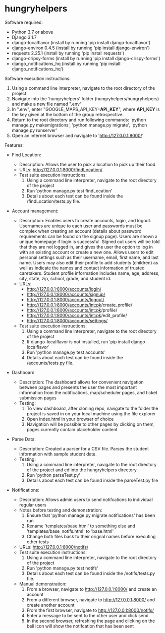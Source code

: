 # hungryhelpers

Software required:
- Python 3.7 or above
- Django 3.1.7
- django-localflavor (install by running 'pip install django-localflavor')
- django-environ 0.4.5 (install by running 'pip install django-environ')
- requests 2.25.1 (install by running 'pip install requests')
- django-cripsy-forms (install by running 'pip install django-crispy-forms')
- django_notifications_hq (install by running 'pip install django_notifications_hq')

Software execution instructions:
1. Using a command line interpreter, navigate to the root directory of the project
2. Navigate into the 'hungryhelpers' folder (hungryhelpers/hungryhelpers) and make a new file named ".env"
3. In ".env", enter "GOOGLE_MAPS_API_KEY=<b>API_KEY</b>", where <b>API_KEY</b> is the key given at the bottom of the group retrospective.
4. Return to the root directory and run following commands: 'python manage.py makemigrations', 'python manage.py migrate', 'python manage.py runserver'
5. Open an internet browser and navigate to 'http://127.0.0.1:8000/'

Features:
- Find Location:
	- Description:
		Allows the user to pick a location to pick up their food.
	- URLs: 
		http://127.0.0.1:8000/findLocation/ 
	- Test suite execution instructions:
		1. Using a command line interpreter, navigate to the root directory of the project
		2. Run 'python manage.py test findLocation'
		3. Details about each test can be found inside the /findLocation/tests.py file.
- Account management:
	- Description:
		Enables users to create accounts, login, and logout. Usernames are unique to each user and passwords must be complex when creating an account (details about password requirements can be found on the signup page). Users are shown a unique homepage if login is successful. Signed out users will be told that they are not logged in, and gives the user the option to log in with an existing account or create a new one. Allows users to edit personal settings such as their username, email, first name, and last name. Users may also edit their profile to add students (children) as well as indicate the names and contact information of trusted caretakers. Student profile information includes name, age, address, city, state, zip, school, grade, and student id. 
	- URLs: 
		- http://127.0.0.1:8000/accounts/login/
		- http://127.0.0.1:8000/accounts/signup/
		- http://127.0.0.1:8000/accounts/logout/ 
		- http://127.0.0.1:8000/accounts/<int:pk>/create_profile/
		- http://127.0.0.1:8000/accounts/<int:pk>/profile/ 
		- http://127.0.0.1:8000/accounts/<int:pk>/edit_profile/ 
		- http://127.0.0.1:8000/accounts/settings/ 
	- Test suite execution instructions:
		1. Using a command line interpreter, navigate to the root directory of the project
		2. If django-localflavor is not installed, run 'pip install django-localflavor'
		3. Run 'python manage.py test accounts'
		3. Details about each test can be found inside the /accounts/tests.py file.
- Dashboard
	- Description:
		The dashboard allows for convenient navigation between pages and presents the user the most important information from the notifications, map/scheduler pages, and ticket submission pages
	- Testing:
		1. To view dashboard, after cloning repo, navigate to the folder the project is saved in on your local machine using the file explorer
		2. Open index.html in your browser of choice
		3. Navigation will be possible to other pages by clicking on them, pages currently contain placeholder content
- Parse Data:
	- Description: Created a parser for a CSV file. Parses the student information with sample student data. 
	- Testing:
		1. Using a command line interpreter, navigate to the root directory of the project and cd into the hungryhelpers directory
		2. Run 'python parseTest.py'
		3. Details about each test can be found inside the parseTest.py file

- Notifications:
	- Description:
		Allows admin users to send notifcations to individual regular users
	- Notes before testing and demonstration: 
		1. Ensure that 'python manage.py migrate notifications' has been run
		2. Rename 'templates/base.html' to something else and 'templates/base_notifs.html' to 'base.html'
		3. Change both files back to their orignal names before executing other tests
	- URLs: 
		http://127.0.0.1:8000/notifs/ 
	- Test suite execution instructions:
		1. Using a command line interpreter, navigate to the root directory of the project
		2. Run 'python manage.py test notifs'
		3. Details about each test can be found inside the /notifs/tests.py file.
	- Manual demonstration:
		1. From a browser, navigate to http://127.0.0.1:8000/ and create an account
		2. From a different browser, navigate to http://127.0.0.1:8000/ and create another account
		3. From the first browser, navigate to http://127.0.0.1:8000/notifs/ 
		4. Enter a message to be sent to the other user and click send
		5. In the second browser, refreshing the page and clicking on the bell icon will show the notifcation that has been sent


